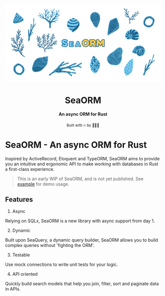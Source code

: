 <div align="center">

  <img src="docs/SeaORM banner.png"/>

  <h1>SeaORM</h1>

  <p>
    <strong>An async ORM for Rust</strong>
  </p>

  <sub>Built with 🔥 by 🌊🦀🐚</sub>

</div>

# SeaORM - An async ORM for Rust

Inspired by ActiveRecord, Eloquent and TypeORM, SeaORM aims to provide you an intuitive and ergonomic 
API to make working with databases in Rust a first-class experience.

> This is an early WIP of SeaORM, and is not yet published. See [example](examples/sqlx-mysql/src) for demo usage.

## Features

1. Async

Relying on SQLx, SeaORM is a new library with async support from day 1.

2. Dynamic

Built upon SeaQuery, a dynamic query builder, SeaORM allows you to build complex queries without 'fighting the ORM'.

3. Testable

Use mock connections to write unit tests for your logic.

4. API oriented

Quickly build search models that help you join, filter, sort and paginate data in APIs.
